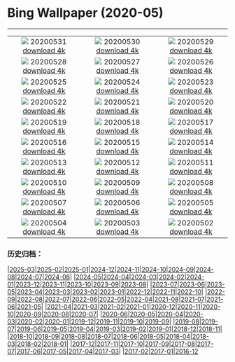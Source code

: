 # Bing Wallpaper (2020-05)
**************
| | | |
|:-:|:-:|:-:|
| ![](https://www.bing.com/th?id=OHR.GreatReefDay_ZH-CN1185297376_1920x1080.jpg) 20200531 [download 4k](https://www.bing.com/th?id=OHR.GreatReefDay_ZH-CN1185297376_UHD.jpg) | ![](https://www.bing.com/th?id=OHR.WolfPup_ZH-CN1074513906_1920x1080.jpg) 20200530 [download 4k](https://www.bing.com/th?id=OHR.WolfPup_ZH-CN1074513906_UHD.jpg) | ![](https://www.bing.com/th?id=OHR.SantaCruzRiver_ZH-CN0935957996_1920x1080.jpg) 20200529 [download 4k](https://www.bing.com/th?id=OHR.SantaCruzRiver_ZH-CN0935957996_UHD.jpg) |
| ![](https://www.bing.com/th?id=OHR.MarleyBeach_ZH-CN0404372814_1920x1080.jpg) 20200528 [download 4k](https://www.bing.com/th?id=OHR.MarleyBeach_ZH-CN0404372814_UHD.jpg) | ![](https://www.bing.com/th?id=OHR.OldManWhiskers_ZH-CN9321160932_1920x1080.jpg) 20200527 [download 4k](https://www.bing.com/th?id=OHR.OldManWhiskers_ZH-CN9321160932_UHD.jpg) | ![](https://www.bing.com/th?id=OHR.EvergladesShowers_ZH-CN9209435866_1920x1080.jpg) 20200526 [download 4k](https://www.bing.com/th?id=OHR.EvergladesShowers_ZH-CN9209435866_UHD.jpg) |
| ![](https://www.bing.com/th?id=OHR.CheetahCubs_ZH-CN8863575385_1920x1080.jpg) 20200525 [download 4k](https://www.bing.com/th?id=OHR.CheetahCubs_ZH-CN8863575385_UHD.jpg) | ![](https://www.bing.com/th?id=OHR.TulipFieldsDE_ZH-CN8685077552_1920x1080.jpg) 20200524 [download 4k](https://www.bing.com/th?id=OHR.TulipFieldsDE_ZH-CN8685077552_UHD.jpg) | ![](https://www.bing.com/th?id=OHR.GreenanMaze_ZH-CN7987019078_1920x1080.jpg) 20200523 [download 4k](https://www.bing.com/th?id=OHR.GreenanMaze_ZH-CN7987019078_UHD.jpg) |
| ![](https://www.bing.com/th?id=OHR.SunSalutation_ZH-CN7833986255_1920x1080.jpg) 20200522 [download 4k](https://www.bing.com/th?id=OHR.SunSalutation_ZH-CN7833986255_UHD.jpg) | ![](https://www.bing.com/th?id=OHR.ReichenbachFalls_ZH-CN7578535270_1920x1080.jpg) 20200521 [download 4k](https://www.bing.com/th?id=OHR.ReichenbachFalls_ZH-CN7578535270_UHD.jpg) | ![](https://www.bing.com/th?id=OHR.PoppyDeer_ZH-CN8317016056_1920x1080.jpg) 20200520 [download 4k](https://www.bing.com/th?id=OHR.PoppyDeer_ZH-CN8317016056_UHD.jpg) |
| ![](https://www.bing.com/th?id=OHR.LavenderBee_ZH-CN0499654521_1920x1080.jpg) 20200519 [download 4k](https://www.bing.com/th?id=OHR.LavenderBee_ZH-CN0499654521_UHD.jpg) | ![](https://www.bing.com/th?id=OHR.RoaringFork_ZH-CN0315142196_1920x1080.jpg) 20200518 [download 4k](https://www.bing.com/th?id=OHR.RoaringFork_ZH-CN0315142196_UHD.jpg) | ![](https://www.bing.com/th?id=OHR.ElephantHerd_ZH-CN0652209931_1920x1080.jpg) 20200517 [download 4k](https://www.bing.com/th?id=OHR.ElephantHerd_ZH-CN0652209931_UHD.jpg) |
| ![](https://www.bing.com/th?id=OHR.LofotenIslands_ZH-CN0114482586_1920x1080.jpg) 20200516 [download 4k](https://www.bing.com/th?id=OHR.LofotenIslands_ZH-CN0114482586_UHD.jpg) | ![](https://www.bing.com/th?id=OHR.LacMidi_ZH-CN9682566554_1920x1080.jpg) 20200515 [download 4k](https://www.bing.com/th?id=OHR.LacMidi_ZH-CN9682566554_UHD.jpg) | ![](https://www.bing.com/th?id=OHR.NorthRimOpens_ZH-CN9513300299_1920x1080.jpg) 20200514 [download 4k](https://www.bing.com/th?id=OHR.NorthRimOpens_ZH-CN9513300299_UHD.jpg) |
| ![](https://www.bing.com/th?id=OHR.BaliRiceHarvest_ZH-CN9267319542_1920x1080.jpg) 20200513 [download 4k](https://www.bing.com/th?id=OHR.BaliRiceHarvest_ZH-CN9267319542_UHD.jpg) | ![](https://www.bing.com/th?id=OHR.MooseWatching_ZH-CN9115714564_1920x1080.jpg) 20200512 [download 4k](https://www.bing.com/th?id=OHR.MooseWatching_ZH-CN9115714564_UHD.jpg) | ![](https://www.bing.com/th?id=OHR.SeagullsChat_ZH-CN8973709588_1920x1080.jpg) 20200511 [download 4k](https://www.bing.com/th?id=OHR.SeagullsChat_ZH-CN8973709588_UHD.jpg) |
| ![](https://www.bing.com/th?id=OHR.OldPatriarchTree_ZH-CN8818146190_1920x1080.jpg) 20200510 [download 4k](https://www.bing.com/th?id=OHR.OldPatriarchTree_ZH-CN8818146190_UHD.jpg) | ![](https://www.bing.com/th?id=OHR.ZebraMom_ZH-CN8693599520_1920x1080.jpg) 20200509 [download 4k](https://www.bing.com/th?id=OHR.ZebraMom_ZH-CN8693599520_UHD.jpg) | ![](https://www.bing.com/th?id=OHR.BarnOwlMigration_ZH-CN8579914070_1920x1080.jpg) 20200508 [download 4k](https://www.bing.com/th?id=OHR.BarnOwlMigration_ZH-CN8579914070_UHD.jpg) |
| ![](https://www.bing.com/th?id=OHR.AdelaideVineyard_ZH-CN8408417885_1920x1080.jpg) 20200507 [download 4k](https://www.bing.com/th?id=OHR.AdelaideVineyard_ZH-CN8408417885_UHD.jpg) | ![](https://www.bing.com/th?id=OHR.WildflowerWeek_ZH-CN4593499387_1920x1080.jpg) 20200506 [download 4k](https://www.bing.com/th?id=OHR.WildflowerWeek_ZH-CN4593499387_UHD.jpg) | ![](https://www.bing.com/th?id=OHR.SiegeofCusco_ZH-CN9108219313_1920x1080.jpg) 20200505 [download 4k](https://www.bing.com/th?id=OHR.SiegeofCusco_ZH-CN9108219313_UHD.jpg) |
| ![](https://www.bing.com/th?id=OHR.CordovanCourts_ZH-CN8989880218_1920x1080.jpg) 20200504 [download 4k](https://www.bing.com/th?id=OHR.CordovanCourts_ZH-CN8989880218_UHD.jpg) | ![](https://www.bing.com/th?id=OHR.LastJedi_ZH-CN8789881870_1920x1080.jpg) 20200503 [download 4k](https://www.bing.com/th?id=OHR.LastJedi_ZH-CN8789881870_UHD.jpg) | ![](https://www.bing.com/th?id=OHR.LaughingOwl_ZH-CN8548558025_1920x1080.jpg) 20200502 [download 4k](https://www.bing.com/th?id=OHR.LaughingOwl_ZH-CN8548558025_UHD.jpg) |

### 历史归档：

|[2025-03](/../2025-03/2025-03.md)|[2025-02](/../2025-02/2025-02.md)|[2025-01](/../2025-01/2025-01.md)|[2024-12](/../2024-12/2024-12.md)|[2024-11](/../2024-11/2024-11.md)|[2024-10](/../2024-10/2024-10.md)|[2024-09](/../2024-09/2024-09.md)|[2024-08](/../2024-08/2024-08.md)|[2024-07](/../2024-07/2024-07.md)|[2024-06](/../2024-06/2024-06.md)|
|[2024-05](/../2024-05/2024-05.md)|[2024-04](/../2024-04/2024-04.md)|[2024-03](/../2024-03/2024-03.md)|[2024-02](/../2024-02/2024-02.md)|[2024-01](/../2024-01/2024-01.md)|[2023-12](/../2023-12/2023-12.md)|[2023-11](/../2023-11/2023-11.md)|[2023-10](/../2023-10/2023-10.md)|[2023-09](/../2023-09/2023-09.md)|[2023-08](/../2023-08/2023-08.md)|
|[2023-07](/../2023-07/2023-07.md)|[2023-06](/../2023-06/2023-06.md)|[2023-05](/../2023-05/2023-05.md)|[2023-04](/../2023-04/2023-04.md)|[2023-03](/../2023-03/2023-03.md)|[2023-02](/../2023-02/2023-02.md)|[2023-01](/../2023-01/2023-01.md)|[2022-12](/../2022-12/2022-12.md)|[2022-11](/../2022-11/2022-11.md)|[2022-10](/../2022-10/2022-10.md)|
|[2022-09](/../2022-09/2022-09.md)|[2022-08](/../2022-08/2022-08.md)|[2022-07](/../2022-07/2022-07.md)|[2022-06](/../2022-06/2022-06.md)|[2022-05](/../2022-05/2022-05.md)|[2022-04](/../2022-04/2022-04.md)|[2021-08](/../2021-08/2021-08.md)|[2021-07](/../2021-07/2021-07.md)|[2021-06](/../2021-06/2021-06.md)|[2021-05](/../2021-05/2021-05.md)|
|[2021-04](/../2021-04/2021-04.md)|[2021-03](/../2021-03/2021-03.md)|[2021-02](/../2021-02/2021-02.md)|[2021-01](/../2021-01/2021-01.md)|[2020-12](/../2020-12/2020-12.md)|[2020-11](/../2020-11/2020-11.md)|[2020-10](/../2020-10/2020-10.md)|[2020-09](/../2020-09/2020-09.md)|[2020-08](/../2020-08/2020-08.md)|[2020-07](/../2020-07/2020-07.md)|
|[2020-06](/../2020-06/2020-06.md)|[2020-05](/2020-05.md)|[2020-04](/../2020-04/2020-04.md)|[2020-03](/../2020-03/2020-03.md)|[2020-02](/../2020-02/2020-02.md)|[2020-01](/../2020-01/2020-01.md)|[2019-12](/../2019-12/2019-12.md)|[2019-11](/../2019-11/2019-11.md)|[2019-10](/../2019-10/2019-10.md)|[2019-09](/../2019-09/2019-09.md)|
|[2019-08](/../2019-08/2019-08.md)|[2019-07](/../2019-07/2019-07.md)|[2019-06](/../2019-06/2019-06.md)|[2019-05](/../2019-05/2019-05.md)|[2019-04](/../2019-04/2019-04.md)|[2019-03](/../2019-03/2019-03.md)|[2019-02](/../2019-02/2019-02.md)|[2019-01](/../2019-01/2019-01.md)|[2018-12](/../2018-12/2018-12.md)|[2018-11](/../2018-11/2018-11.md)|
|[2018-10](/../2018-10/2018-10.md)|[2018-09](/../2018-09/2018-09.md)|[2018-08](/../2018-08/2018-08.md)|[2018-07](/../2018-07/2018-07.md)|[2018-06](/../2018-06/2018-06.md)|[2018-05](/../2018-05/2018-05.md)|[2018-04](/../2018-04/2018-04.md)|[2018-03](/../2018-03/2018-03.md)|[2018-02](/../2018-02/2018-02.md)|[2018-01](/../2018-01/2018-01.md)|
|[2017-12](/../2017-12/2017-12.md)|[2017-11](/../2017-11/2017-11.md)|[2017-10](/../2017-10/2017-10.md)|[2017-09](/../2017-09/2017-09.md)|[2017-08](/../2017-08/2017-08.md)|[2017-07](/../2017-07/2017-07.md)|[2017-06](/../2017-06/2017-06.md)|[2017-05](/../2017-05/2017-05.md)|[2017-04](/../2017-04/2017-04.md)|[2017-03](/../2017-03/2017-03.md)|
|[2017-02](/../2017-02/2017-02.md)|[2017-01](/../2017-01/2017-01.md)|[2016-12](/../2016-12/2016-12.md)
